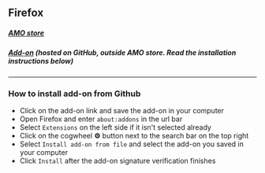 ## Firefox

##### [AMO store](https://addons.mozilla.org/firefox/addon/particle-iridium/)  
##### [Add-on](https://github.com/ParticleCore/Iridium/raw/master/dist/Iridium.xpi) (hosted on GitHub, outside AMO store. Read the installation instructions below)
---
### <a name="install_addon">How to install add-on from Github
 - Click on the add-on link and save the add-on in your computer
 - Open Firefox and enter `about:addons` in the url bar
 - Select `Extensions` on the left side if it isn't selected already  
 - Click on the cogwheel **⚙** button next to the search bar on the top right
 - Select `Install add-on from file` and select the add-on you saved in your computer
 - Click `Install` after the add-on signature verification finishes 